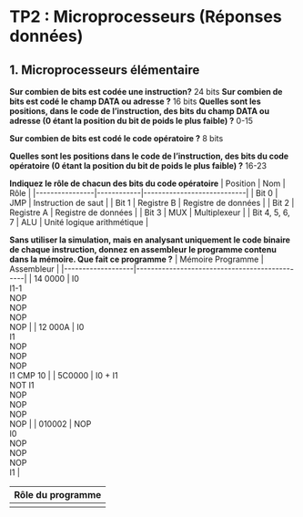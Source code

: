 # TP2 : Microprocesseurs (Réponses données)
## 1. Microprocesseurs élémentaire
**Sur combien de bits est codée une instruction?**
24 bits
**Sur combien de bits est codé le champ DATA ou adresse ?**
16 bits
**Quelles sont les positions, dans le code de l’instruction, des bits du champ DATA ou adresse (0 étant la position du bit de poids le plus faible) ?**
0-15

**Sur combien de bits est codé le code opératoire ?**
8 bits

**Quelles sont les positions dans le code de l’instruction, des bits du code opératoire (0 étant la position du bit de poids le plus faible) ?**
16-23

**Indiquez le rôle de chacun des bits du code opératoire**
| Position       | Nom        | Rôle                       |
|----------------|------------|----------------------------|
| Bit 0          | JMP        | Instruction de saut        |
| Bit 1          | Registre B | Registre de données        |
| Bit 2          | Registre A | Registre de données        |
| Bit 3          | MUX        | Multiplexeur               |
| Bit 4, 5, 6, 7 | ALU        | Unité logique arithmétique |

**__Sans utiliser la simulation, mais en analysant uniquement le code binaire de chaque instruction,__ donnez en assembleur le programme contenu dans la mémoire. Que fait ce programme ?**
| Mémoire Programme |  Assembleur                                   |
|-------------------|-----------------------------------------------|
| 14 0000           | I0<br>I1-1<br>NOP<br>NOP<br>NOP<br>NOP        |
| 12 000A           | I0<br>I1<br>NOP<br>NOP<br>NOP<br>I1 CMP 10    |
| 5C0000            | I0 + I1<br>NOT I1<br>NOP<br>NOP<br>NOP<br>NOP |
| 010002            | NOP<br>I0<br>NOP<br>NOP<br>NOP<br>I1          |

| Rôle du programme |
|-------------------|
|                   |